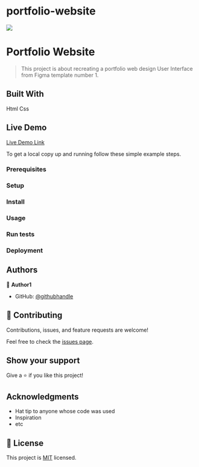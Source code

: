 # portfolio-website
![](https://img.shields.io/badge/Microverse-blueviolet)

# Portfolio Website

> This project is about recreating a portfolio web design User Interface from Figma template number 1.


## Built With

Html
Css

## Live Demo

[Live Demo Link](https://becky449.github.io/portfolio-website/)



To get a local copy up and running follow these simple example steps.

### Prerequisites

### Setup

### Install

### Usage

### Run tests

### Deployment



## Authors

👤 **Author1**

- GitHub: [@githubhandle](https://github.com/Becky449/)

## 🤝 Contributing

Contributions, issues, and feature requests are welcome!

Feel free to check the [issues page](../../issues/).

## Show your support

Give a ⭐️ if you like this project!

## Acknowledgments

- Hat tip to anyone whose code was used
- Inspiration
- etc

## 📝 License

This project is [MIT](./LICENSE) licensed.

